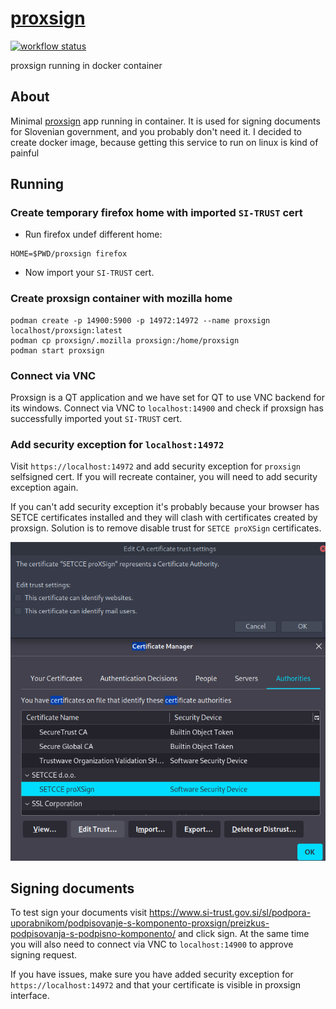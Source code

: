 # [proxsign](https://github.com/xtruder/docker-images/pkgs/container/proxsign)

[![workflow status](https://github.com/xtruder/docker-images/actions/workflows/libvirt.yml/badge.svg)](https://github.com/xtruder/docker-images/pkgs/container/proxsign)

proxsign running in docker container

## About

Minimal [proxsign](https://www.si-trust.gov.si/sl/podpora-uporabnikom/podpisovanje-s-komponento-proxsign/)
app running in container. It is used for signing documents for Slovenian government, and you
probably don't need it. I decided to create docker image, because getting this service to
run on linux is kind of painful

## Running

### Create temporary firefox home with imported `SI-TRUST` cert

- Run firefox undef different home:

```shell
HOME=$PWD/proxsign firefox
```

- Now import your `SI-TRUST` cert.

### Create proxsign container with mozilla home

```shell
podman create -p 14900:5900 -p 14972:14972 --name proxsign localhost/proxsign:latest
podman cp proxsign/.mozilla proxsign:/home/proxsign
podman start proxsign
```

### Connect via VNC

Proxsign is a QT application and we have set for QT to use VNC backend for its windows.
Connect via VNC to `localhost:14900` and check if proxsign has successfully imported
yout `SI-TRUST` cert.

### Add security exception for `localhost:14972`

Visit `https://localhost:14972` and add security exception for `proxsign`
selfsigned cert. If you will recreate container, you will need to add
security exception again.

If you can't add security exception it's probably because your browser has SETCE
certificates installed and they will clash with certificates created by proxsign.
Solution is to remove disable trust for `SETCE proXSign` certificates.

![](2022-09-02-16-12-20.png)

## Signing documents

To test sign your documents visit https://www.si-trust.gov.si/sl/podpora-uporabnikom/podpisovanje-s-komponento-proxsign/preizkus-podpisovanja-s-podpisno-komponento/
and click sign. At the same time you will also need to connect via VNC to
`localhost:14900` to approve signing request.

If you have issues, make sure you have added security exception for `https://localhost:14972`
and that your certificate is visible in proxsign interface.
